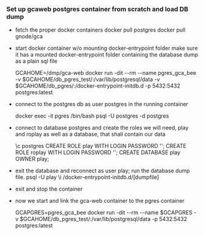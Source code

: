 ### Set up gcaweb postgres container from scratch and load DB dump

- fetch the proper docker containers
    docker pull postgres
    docker pull gnode/gca

- start docker container w/o mounting docker-entrypoint folder
  make sure it has a mounted docker-entrypoint folder containing the database dump as a plain sql file

    GCAHOME=/dmp/gca-web
    docker run -dit --rm --name pgres_gca_bee -v $GCAHOME/db_pgres_test/:/var/lib/postgresql/data -v $GCAHOME/db_pgres/:/docker-entrypoint-initdb.d -p 5432:5432 postgres:latest

- connect to the postgres db as user postgres in the running container

    docker exec -it pgres /bin/bash
    psql -U postgres -d postgres

- connect to database postgres and create the roles we will need, play and roplay as well as a database, that shall contain our data

    \c postgres
    CREATE ROLE play WITH LOGIN PASSWORD '';
    CREATE ROLE roplay WITH LOGIN PASSWORD '';
    CREATE DATABASE play OWNER play;

- exit the database and reconnect as user play; run the database dump file.
    psql -U play
    \i /docker-entrypoint-initdb.d/[dumpfile]

- exit and stop the container

- now we start and link the gca-web container to the pgres container

    GCAPGRES=pgres_gca_bee
    docker run -dit --rm --name $GCAPGRES -v $GCAHOME/db_pgres_test/:/var/lib/postgresql/data -p 5432:5432 postgres:latest
